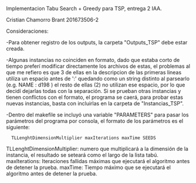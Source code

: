 Implementacion Tabu Search + Greedy para TSP, entrega 2 IAA.

Cristian Chamorro Brant 201673506-2

Consideraciones:

-Para obtener registro de los outputs, la carpeta "Outputs_TSP" debe estar creada.

-Algunas instancias no coinciden en formato, dado que estaba corto de tiempo preferí modificar directamente los archivos de estas, el problemas al que me refiero es que 3 de ellas en la descripcion de las primeras lineas utiliza un espacio antes de ':' quedando como un string distinto al parsearlo (e.g. NAME : d198 ) el resto de ellas (2) no utilizan ese espacio, por lo que decidí dejarlas todas con la separación. Si se prueban otras instancias y tienen conflictos con el formato, el programa se caerá, para probar estas nuevas instancias, basta con incluirlas en la carpeta de "Instancias_TSP".

-Dentro del makefile se incluyó una variable "PARAMETERS" para pasar los parámetros del programa por consola, el formato de los parámetros es el siguiente: 

      TLLenghtDimensionMultiplier maxIterations maxTime SEEDS

TLLenghtDimensionMultiplier: numero que multiplicará a la dimensión de la instancia, el resultado se seteará como el largo de la lista tabú.
maxIterations: Iteraciones fallidas máximas que ejecutará el algoritmo antes de detener la prueba.
maxTime: Tiempo máximo que se ejecutará el algoritmo antes de detener la prueba.
